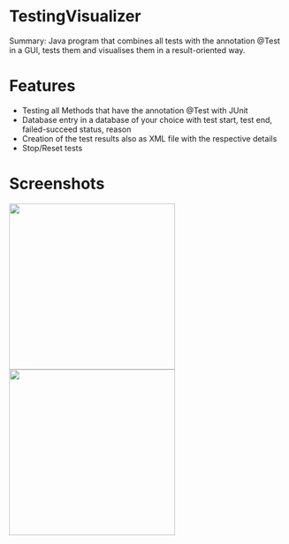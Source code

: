 # TestingVisualizer
Summary: Java program that combines all tests with the annotation @Test in a GUI, tests them and visualises them in a result-oriented way.

# Features

- Testing all Methods that have the annotation @Test with JUnit
- Database entry in a database of your choice with test start, test end, failed-succeed status, reason
- Creation of the test results also as XML file with the respective details
- Stop/Reset tests


# Screenshots

<div align="center">
    <img  src="https://user-images.githubusercontent.com/65668541/142711505-f3879bff-c046-4cb5-8c0a-69b8775fb688.jpg" width="300px" align="left"  </img> 
</div>
<div align="center">
    <img src="https://user-images.githubusercontent.com/65668541/142711627-0e7b1196-5a75-47ad-8230-ece66e175707.jpg" width="300px" align="left"  </img> 
</div>





